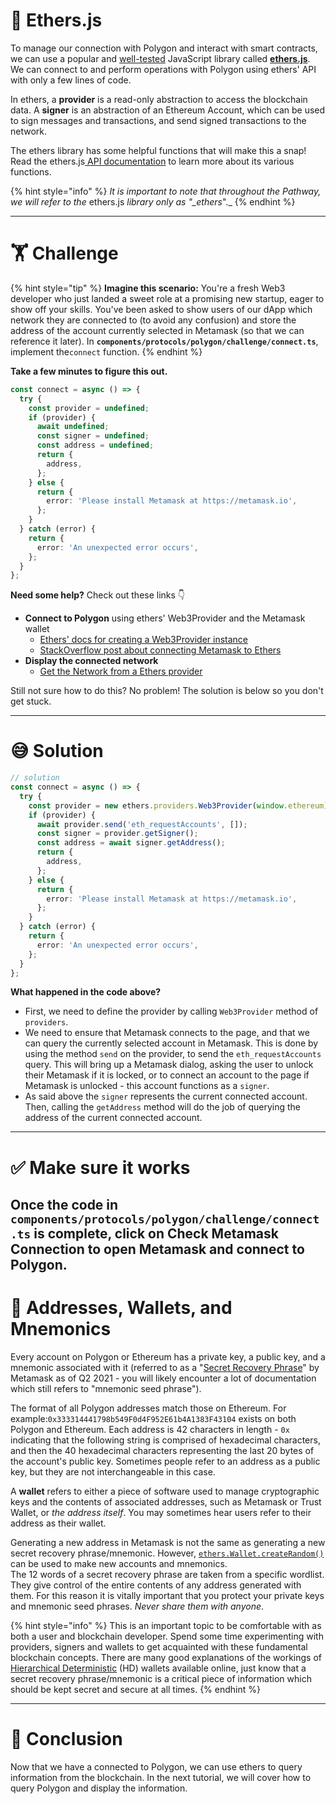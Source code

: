 # 🤔 Ethers.js

To manage our connection with Polygon and interact with smart contracts, we can use a popular and [well-tested](https://docs.ethers.io/v5/testing/) JavaScript library called [**ethers.js**](https://docs.ethers.io/v5/api/). We can connect to and perform operations with Polygon using ethers' API with only a few lines of code.

In ethers, a **provider** is a read-only abstraction to access the blockchain data. A **signer** is an abstraction of an Ethereum Account, which can be used to sign messages and transactions, and send signed transactions to the network.

The ethers library has some helpful functions that will make this a snap! Read the ethers.js[ API documentation](https://docs.ethers.io/v5/api/) to learn more about its various functions.

{% hint style="info" %}
_It is important to note that throughout the Pathway, we will refer to the_ ethers.js _library only as "\_ethers_".\_
{% endhint %}

---

# 🏋️ Challenge

{% hint style="tip" %}
**Imagine this scenario:** You're a fresh Web3 developer who just landed a sweet role at a promising new startup, eager to show off your skills. You've been asked to show users of our dApp which network they are connected to (to avoid any confusion) and store the address of the account currently selected in Metamask (so that we can reference it later). In **`components/protocols/polygon/challenge/connect.ts`**, implement the`connect` function.
{% endhint %}

**Take a few minutes to figure this out.**

```typescript
const connect = async () => {
  try {
    const provider = undefined;
    if (provider) {
      await undefined;
      const signer = undefined;
      const address = undefined;
      return {
        address,
      };
    } else {
      return {
        error: 'Please install Metamask at https://metamask.io',
      };
    }
  } catch (error) {
    return {
      error: 'An unexpected error occurs',
    };
  }
};
```

**Need some help?** Check out these links 👇

- **Connect to Polygon** using ethers' Web3Provider and the Metamask wallet
  - [Ethers' docs for creating a Web3Provider instance](https://docs.ethers.io/v5/api/providers/other/#Web3Provider)
  - [StackOverflow post about connecting Metamask to Ethers](https://stackoverflow.com/questions/60785630/how-to-connect-ethers-js-with-metamask)
- **Display the connected network**
  - [Get the Network from a Ethers provider](https://docs.ethers.io/v5/api/providers/)

Still not sure how to do this? No problem! The solution is below so you don't get stuck.

---

# 😅 Solution

```typescript
// solution
const connect = async () => {
  try {
    const provider = new ethers.providers.Web3Provider(window.ethereum);
    if (provider) {
      await provider.send('eth_requestAccounts', []);
      const signer = provider.getSigner();
      const address = await signer.getAddress();
      return {
        address,
      };
    } else {
      return {
        error: 'Please install Metamask at https://metamask.io',
      };
    }
  } catch (error) {
    return {
      error: 'An unexpected error occurs',
    };
  }
};
```

**What happened in the code above?**

- First, we need to define the provider by calling `Web3Provider` method of `providers`.
- We need to ensure that Metamask connects to the page, and that we can query the currently selected account in Metamask. This is done by using the method `send` on the provider, to send the `eth_requestAccounts` query. This will bring up a Metamask dialog, asking the user to unlock their Metamask if it is locked, or to connect an account to the page if Metamask is unlocked - this account functions as a `signer`.
- As said above the `signer` represents the current connected account. Then, calling the `getAddress` method will do the job of querying the address of the current connected account.

---

# ✅ Make sure it works

## Once the code in `components/protocols/polygon/challenge/connect.ts` is complete, click on **Check Metamask Connection** to open Metamask and connect to Polygon.

# 🔐 Addresses, Wallets, and Mnemonics

Every account on Polygon or Ethereum has a private key, a public key, and a mnemonic associated with it (referred to as a "[Secret Recovery Phrase](https://community.metamask.io/t/what-is-a-secret-recovery-phrase-and-how-to-keep-your-crypto-wallet-secure/3440)" by Metamask as of Q2 2021 - you will likely encounter a lot of documentation which still refers to "mnemonic seed phrase").

The format of all Polygon addresses match those on Ethereum. For example:`0x333314441798b549F0d4F952E61b4A1383F43104` exists on both Polygon and Ethereum. Each address is 42 characters in length - `0x` indicating that the following string is comprised of hexadecimal characters, and then the 40 hexadecimal characters representing the last 20 bytes of the account's public key. Sometimes people refer to an address as a public key, but they are not interchangeable in this case.

A **wallet** refers to either a piece of software used to manage cryptographic keys and the contents of associated addresses, such as Metamask or Trust Wallet, or _the address itself_. You may sometimes hear users refer to their address as their wallet.

Generating a new address in Metamask is not the same as generating a new secret recovery phrase/mnemonic. However, [`ethers.Wallet.createRandom()`](https://docs.ethers.io/v5/api/signer/#Wallet-createRandom) can be used to make new accounts and mnemonics.  
The 12 words of a secret recovery phrase are taken from a specific wordlist. They give control of the entire contents of any address generated with them. For this reason it is vitally important that you protect your private keys and mnemonic seed phrases. _Never share them with anyone_.

{% hint style="info" %}
This is an important topic to be comfortable with as both a user and blockchain developer. Spend some time experimenting with providers, signers and wallets to get acquainted with these fundamental blockchain concepts. There are many good explanations of the workings of [Hierarchical Deterministic](https://weteachblockchain.org/courses/bitcoin-for-developers/3/hd-wallets) (HD) wallets available online, just know that a secret recovery phrase/mnemonic is a critical piece of information which should be kept secret and secure at all times.
{% endhint %}

---

# 🏁 Conclusion

Now that we have a connected to Polygon, we can use ethers to query information from the blockchain. In the next tutorial, we will cover how to query Polygon and display the information.
